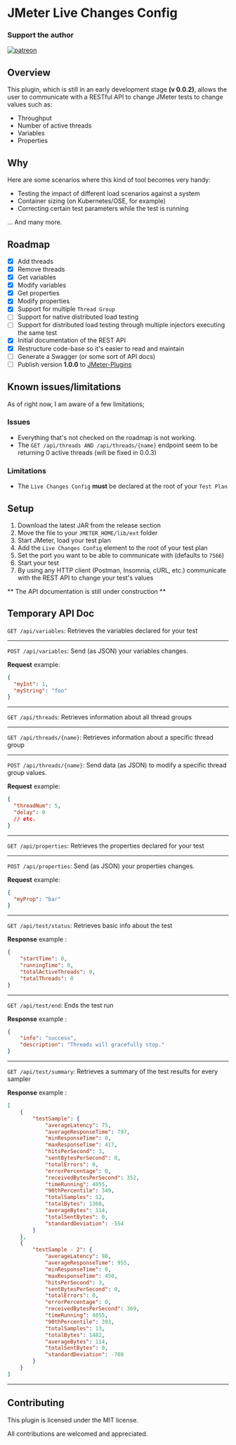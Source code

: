 # JMeter Live Changes Config

### Support the author
[![patreon](https://c5.patreon.com/external/logo/become_a_patron_button.png)](https://www.patreon.com/bePatron?u=17797269)

## Overview
This plugin, which is still in an early development stage __(v 0.0.2)__, allows the user to communicate with a RESTful API to change JMeter tests to change values such as:

* Throughput
* Number of active threads
* Variables
* Properties

## Why
Here are some scenarios where this kind of tool becomes very handy:

* Testing the impact of different load scenarios against a system
* Container sizing (on Kubernetes/OSE, for example)
* Correcting certain test parameters while the test is running

... And many more.

## Roadmap
- [x] Add threads
- [x] Remove threads
- [x] Get variables
- [x] Modify variables
- [x] Get properties
- [x] Modify properties
- [x] Support for multiple `Thread Group`
- [ ] Support for native distributed load testing
- [ ] Support for distributed load testing through multiple injectors executing the same test
- [x] Initial documentation of the REST API
- [x] Restructure code-base so it's easier to read and maintain
- [ ] Generate a Swagger (or some sort of API docs)
- [ ] Publish version __1.0.0__ to [JMeter-Plugins](https://jmeter-plugins.org/)

## Known issues/limitations

As of right now, I am aware of a few limitations;

### Issues
* Everything that's not checked on the roadmap is not working.
* The `GET /api/threads AND /api/threads/{name}` endpoint seem to be returning 0 active threads (will be fixed in 0.0.3)

### Limitations
* The `Live Changes Config` __must__ be declared at the root of your `Test Plan`
## Setup

1. Download the latest JAR from the release section
2. Move the file to your `JMETER_HOME/lib/ext` folder
3. Start JMeter, load your test plan
4. Add the `Live Changes Config` element to the root of your test plan
5. Set the port you want to be able to communicate with (defaults to `7566`)
6. Start your test
7. By using any HTTP client (Postman, Insomnia, cURL, etc.) communicate with the REST API to change your test's values

** The API documentation is still under construction **

## Temporary API Doc

`GET /api/variables`: Retrieves the variables declared for your test

---

`POST /api/variables`: Send (as JSON) your variables changes.

__Request__ example:
```json
{
  "myInt": 1,
  "myString": "foo"
}
```

---

`GET /api/threads`: Retrieves information about all thread groups

---
`GET /api/threads/{name}`: Retrieves information about a specific thread group

---

`POST /api/threads/{name}`: Send data (as JSON) to modify a specific thread group values.

__Request__ example:
```json
{
  "threadNum": 5,
  "delay": 0
  // etc.
}
```

---

`GET /api/properties`: Retrieves the properties declared for your test

---

`POST /api/properties`: Send (as JSON) your properties changes.

__Request__ example:
```json
{
  "myProp": "bar"
}
```

---

`GET /api/test/status`: Retrieves basic info about the test

__Response__ example :
```json
{
    "startTime": 0,
    "runningTime": 0,
    "totalActiveThreads": 0,
    "totalThreads": 0
}
``` 

---
`GET /api/test/end`: Ends the test run

__Response__ example :
```json
{
    "info": "success",
    "description": "Threads will gracefully stop."
}
``` 

---
`GET /api/test/summary`: Retrieves a summary of the test results for every sampler

__Response__ example :
```json
[
    {
        "testSample": {
            "averageLatency": 75,
            "averageResponseTime": 797,
            "minResponseTime": 0,
            "maxResponseTime": 417,
            "hitsPerSecond": 3,
            "sentBytesPerSecond": 0,
            "totalErrors": 0,
            "errorPercentage": 0,
            "receivedBytesPerSecond": 352,
            "timeRunning": 4055,
            "90thPercentile": 349,
            "totalSamples": 12,
            "totalBytes": 1368,
            "averageBytes": 114,
            "totalSentBytes": 0,
            "standardDeviation": -554
        }
    },
    {
        "testSample - 2": {
            "averageLatency": 98,
            "averageResponseTime": 955,
            "minResponseTime": 0,
            "maxResponseTime": 450,
            "hitsPerSecond": 3,
            "sentBytesPerSecond": 0,
            "totalErrors": 0,
            "errorPercentage": 0,
            "receivedBytesPerSecond": 369,
            "timeRunning": 4055,
            "90thPercentile": 393,
            "totalSamples": 13,
            "totalBytes": 1482,
            "averageBytes": 114,
            "totalSentBytes": 0,
            "standardDeviation": -708
        }
    }
]
``` 

---




## Contributing
This plugin is licensed under the MIT license. 

All contributions are welcomed and appreciated.
